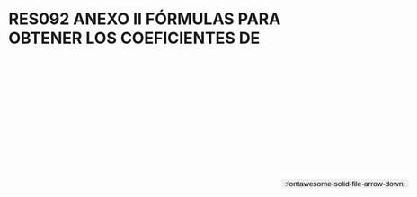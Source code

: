 
# RES092 ANEXO II FÓRMULAS PARA OBTENER LOS COEFICIENTES DE

<a href='../RES092 ANEXO II FÓRMULAS PARA OBTENER LOS COEFICIENTES DE.pdf' download>
<button class='md-button -primary' 
id='download-btn' style="position: fixed; top: 10%; right: 20px; 
        transform: translateY(-50%); z-index: 1000;  border: none; ">
:fontawesome-solid-file-arrow-down: 
</button>
</a>

<div 
    id='../RES092 ANEXO II FÓRMULAS PARA OBTENER LOS COEFICIENTES DE.pdf' 
    data-pdf-url='../RES092 ANEXO II FÓRMULAS PARA OBTENER LOS COEFICIENTES DE.pdf'
    style=' width: 100%; height: auto;overflow: auto;'>
</div>

